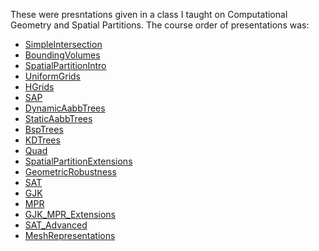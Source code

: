 These were presntations given in a class I taught on Computational Geometry and Spatial Partitions.
The course order of presentations was:

 - [SimpleIntersection](SimpleIntersection.pptx)
 - [BoundingVolumes](BoundingVolumes.pptx)
 - [SpatialPartitionIntro](SpatialPartitionIntro.pptx)
 - [UniformGrids](UniformGrids.pptx)
 - [HGrids](HGrids.pptx)
 - [SAP](SAP.pptx)
 - [DynamicAabbTrees](DynamicAabbTrees.pptx)
 - [StaticAabbTrees](StaticAabbTrees.pptx)
 - [BspTrees](BspTrees.pptx)
 - [KDTrees](KDTrees.pptx)
 - [Quad](Quad-Trees.pptx)
 - [SpatialPartitionExtensions](SpatialPartitionExtensions.pptx)
 - [GeometricRobustness](GeometricRobustness.pptx)
 - [SAT](SAT.pptx)
 - [GJK](GJK.pptx)
 - [MPR](MPR.pptx)
 - [GJK_MPR_Extensions](GJK_MPR_Extensions.pptx)
 - [SAT_Advanced](SAT_Advanced.pptx)
 - [MeshRepresentations](MeshRepresentations.pptx)
